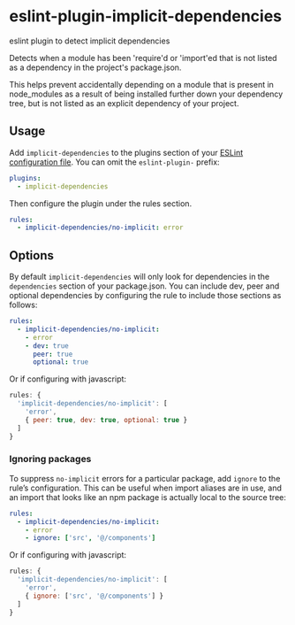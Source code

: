 # eslint-plugin-implicit-dependencies

eslint plugin to detect implicit dependencies

Detects when a module has been 'require'd or 'import'ed that is not listed as a dependency in the project's package.json.

This helps prevent accidentally depending on a module that is present in node_modules as a result of being installed further down your dependency tree, but is not listed as an explicit dependency of your project.

## Usage

Add `implicit-dependencies` to the plugins section of your [ESLint configuration file](http://eslint.org/docs/user-guide/configuring#configuration-file-formats). You can omit the `eslint-plugin-` prefix:

```yaml
plugins:
  - implicit-dependencies
```

Then configure the plugin under the rules section.

```yaml
rules:
  - implicit-dependencies/no-implicit: error
```

## Options

By default `implicit-dependencies` will only look for dependencies in the `dependencies` section of your package.json. You can include dev, peer and optional dependencies by configuring the rule to include those sections as follows:


```yaml
rules:
  - implicit-dependencies/no-implicit:
    - error
    - dev: true
      peer: true
      optional: true
```

Or if configuring with javascript:

```javascript
rules: {
  'implicit-dependencies/no-implicit': [
    'error',
    { peer: true, dev: true, optional: true }
  ]
}
```

### Ignoring packages

To suppress `no-implicit` errors for a particular package, add `ignore` to the rule’s configuration. This can be useful when import aliases are in use, and an import that looks like an npm package is actually local to the source tree:

```yaml
rules:
  - implicit-dependencies/no-implicit:
    - error
    - ignore: ['src', '@/components']
```

Or if configuring with javascript:

```javascript
rules: {
  'implicit-dependencies/no-implicit': [
    'error',
    { ignore: ['src', '@/components'] }
  ]
}
```
